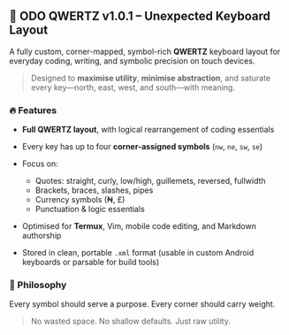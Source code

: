 ## 🧠 ODO QWERTZ v1.0.1 – Unexpected Keyboard Layout

A fully custom, corner-mapped, symbol-rich **QWERTZ** keyboard layout for everyday coding, writing, and symbolic precision on touch devices.

> Designed to **maximise utility**, **minimise abstraction**, and saturate every key—north, east, west, and south—with meaning.

### 🔥 Features

* **Full QWERTZ layout**, with logical rearrangement of coding essentials
* Every key has up to four **corner-assigned symbols** (`nw`, `ne`, `sw`, `se`)
* Focus on:

  * Quotes: straight, curly, low/high, guillemets, reversed, fullwidth
  * Brackets, braces, slashes, pipes
  * Currency symbols (₦, £)
  * Punctuation & logic essentials
* Optimised for **Termux**, Vim, mobile code editing, and Markdown authorship
* Stored in clean, portable `.xml` format (usable in custom Android keyboards or parsable for build tools)

### 📜 Philosophy

Every symbol should serve a purpose. Every corner should carry weight.

> No wasted space. No shallow defaults. Just raw utility.
